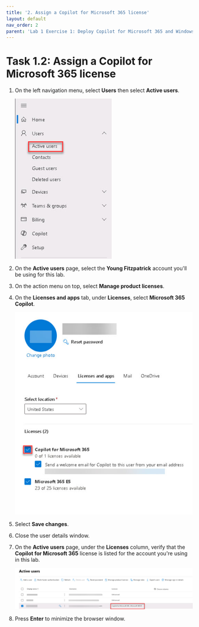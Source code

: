 ```yaml
---
title: '2. Assign a Copilot for Microsoft 365 license'
layout: default
nav_order: 2
parent: 'Lab 1 Exercise 1: Deploy Copilot for Microsoft 365 and Windows Copilot'
---
```


# Task 1.2: Assign a Copilot for Microsoft 365 license

1. On the left navigation menu, select **Users** then select **Active users**.

    ![4a.jpg](../media/lab1/4a.jpg)        

1. On the **Active users** page, select the **Young Fitzpatrick** account you'll be using for this lab.

1. On the action menu on top, select **Manage product licenses**.

1. On the **Licenses and apps** tab, under **Licenses**, select **Microsoft 365 Copilot**.

    ![6a.jpg](../media/lab1/6a.jpg)

1. Select **Save changes**.

1. Close the user details window.

1. On the **Active users** page, under the **Licenses** column, verify that the **Copilot for Microsoft 365** license is listed for the account you're using in this lab.

    ![b4.jpg](../media/lab1/b4.jpg)

1. Press **Enter** to minimize the browser window.